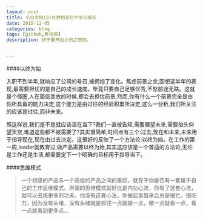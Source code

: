 ```yaml
---
layout: post
title: 小白文档(3)在拥抱变化中学习成长
date: 2015-12-05
categories: blog
tags: [github,麦肯锡]
description: 终于要开始小白之旅啦。


---
```

####以终为始

入职不到半年,就响应了公司的号召,被拥抱了变化。焦虑前景之余,回想这半年的表现,最需要担忧的是自己的成长速度。毕竟只要自己足够优秀,不愁前途无路。这就是个怪圈,人在面临变故的时候,都会去担忧前景,然而,你有什么一个前景完全是由你所具备的能力决定,这个能力是由过往的经验积累所决定,这么一分析,我们所关注的应该是过往,而非未来。

照这样说,我们是不是就应该活在当下?我们一直被告知,需要展望未来,需要抬头仰望天空,难道这些都不被需要了?其实很简单,时间点有三个:过去,现在和未来,未来用于指导现在,现在由过去决定。这很好的反映了一个方法论:以终为始。在工作的第一周,leader就教育过,做产品需要以终为始,其实这应该是一个普适的方法论,无论是工作还是生活,都需要定下一个明确的目标用于指导当下。

####思维模式

>一个初级的产品与一个高级的产品之间的差距，就在于你是否有一套属于自己的工作思维模式。所谓的思维模式就好比是内功心法，你有了这套心法，就可以去练更多的功夫。你没有这套心法，你做起事情来会总是很忙，很吃力，因为没有头绪，没有头绪就是抓住一点就做一点，做一点就看一点，看一点就看到更多点...